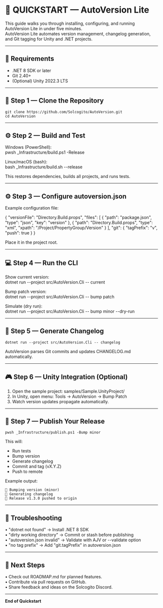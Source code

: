 # 🚀 QUICKSTART — AutoVersion Lite

This guide walks you through installing, configuring, and running AutoVersion Lite in under five minutes.  
AutoVersion Lite automates version management, changelog generation, and Git tagging for Unity and .NET projects.

---

## 🧩 Requirements

- .NET 8 SDK or later  
- Git 2.40+  
- (Optional) Unity 2022.3 LTS

---

## 🧱 Step 1 — Clone the Repository

    git clone https://github.com/Solcogito/AutoVersion.git
    cd AutoVersion

---

## ⚙️ Step 2 — Build and Test

Windows (PowerShell):  
    pwsh _Infrastructure/build.ps1 -Release  

Linux/macOS (bash):  
    bash _Infrastructure/build.sh --release  

This restores dependencies, builds all projects, and runs tests.

---

## ⚙️ Step 3 — Configure autoversion.json

Example configuration file:

{
  "versionFile": "Directory.Build.props",
  "files": [
    { "path": "package.json", "type": "json", "key": "version" },
    { "path": "Directory.Build.props", "type": "xml", "xpath": "/Project/PropertyGroup/Version" }
  ],
  "git": {
    "tagPrefix": "v",
    "push": true
  }
}

Place it in the project root.

---

## 💻 Step 4 — Run the CLI

Show current version:  
    dotnet run --project src/AutoVersion.Cli -- current  

Bump patch version:  
    dotnet run --project src/AutoVersion.Cli -- bump patch  

Simulate (dry run):  
    dotnet run --project src/AutoVersion.Cli -- bump minor --dry-run  

---

## 🧾 Step 5 — Generate Changelog

    dotnet run --project src/AutoVersion.Cli -- changelog

AutoVersion parses Git commits and updates CHANGELOG.md automatically.

---

## 🎮 Step 6 — Unity Integration (Optional)

1. Open the sample project: samples/Sample.UnityProject/  
2. In Unity, open menu: Tools → AutoVersion → Bump Patch  
3. Watch version updates propagate automatically.

---

## 🚀 Step 7 — Publish Your Release

    pwsh _Infrastructure/publish.ps1 -Bump minor

This will:
- Run tests  
- Bump version  
- Generate changelog  
- Commit and tag (vX.Y.Z)  
- Push to remote  

Example output:

    🔧 Bumping version (minor)
    📝 Generating changelog
    🚀 Release v1.3.0 pushed to origin

---

## 🧠 Troubleshooting

• "dotnet not found" → Install .NET 8 SDK  
• "dirty working directory" → Commit or stash before publishing  
• "autoversion.json invalid" → Validate with AJV or --validate option  
• "no tag prefix" → Add "git.tagPrefix" in autoversion.json  

---

## 🔗 Next Steps

• Check out ROADMAP.md for planned features.  
• Contribute via pull requests on GitHub.  
• Share feedback and ideas on the Solcogito Discord.  

---

**End of Quickstart**
